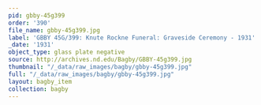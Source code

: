 ```yaml
---
pid: gbby-45g399
order: '390'
file_name: gbby-45g399.jpg
label: 'GBBY 45G/399: Knute Rockne Funeral: Graveside Ceremony - 1931'
_date: '1931'
object_type: glass plate negative
source: http://archives.nd.edu/Bagby/GBBY-45g399.jpg
thumbnail: "/_data/raw_images/bagby/gbby-45g399.jpg"
full: "/_data/raw_images/bagby/gbby-45g399.jpg"
layout: bagby_item
collection: bagby
---
```

